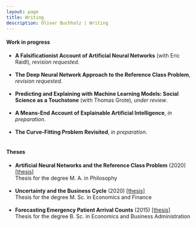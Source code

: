 ```yaml
---
layout: page
title: Writing
description: Oliver Buchholz | Writing
---
```


<h4>Work in progress</h4>

<ul>
<li><b>A Falsificationist Account of Artificial Neural Networks</b> (with Eric Raidl), <i>revision requested</i>.<br><br>
</li>

<li><b>The Deep Neural Network Approach to the Reference Class Problem</b>, <i>revision requested</i>.<br><br>
</li>
 
<li><b>Predicting and Explaining with Machine Learning Models: Social Science as a Touchstone</b> (with Thomas Grote), <i>under review</i>.<br><br>
</li>
 
<li><b>A Means-End Account of Explainable Artificial Intelligence</b>, <i>in preparation</i>.<br><br>
</li>
 
<li><b>The Curve-Fitting Problem Revisited</b>, <i>in preparation</i>.<br><br>
</li>
</ul>



<h4>Theses</h4>

<ul>
<li><b>Artificial Neural Networks and the Reference Class Problem</b> (2020) <a href= "papers/MA_Philo.pdf" target= "_blank">[thesis]</a><br> 
 Thesis for the degree M. A. in Philosophy<br><br>
 </li>


<li><b>Uncertainty and the Business Cycle</b> (2020) <a href= "papers/MA_Econ.pdf" target= "_blank">[thesis]</a><br> 
 Thesis for the degree M. Sc. in Economics and Finance<br><br>
 </li>

<li><b>Forecasting Emergency Patient Arrival Counts</b> (2015) <a href= "papers/BA.pdf" target= "_blank">[thesis]</a><br> 
 Thesis for the degree B. Sc. in Economics and Business Administration<br><br>
 </li>
 </ul>
